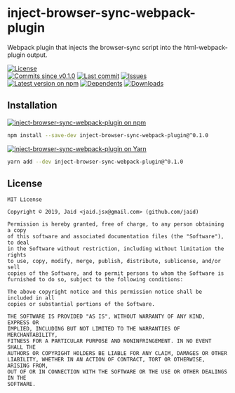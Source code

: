 # inject-browser-sync-webpack-plugin


Webpack plugin that injects the browser-sync script into the html-webpack-plugin output.

<a href="https://raw.githubusercontent.com/Jaid/inject-browser-sync-webpack-plugin/master/license.txt"><img src="https://img.shields.io/github/license/Jaid/inject-browser-sync-webpack-plugin?style=flat-square&color=success" alt="License"/></a>  
<a href="https://github.com/Jaid/inject-browser-sync-webpack-plugin/commits"><img src="https://img.shields.io/github/commits-since/Jaid/inject-browser-sync-webpack-plugin/v0.1.0?style=flat-square&logo=github&color=success" alt="Commits since v0.1.0"/></a> <a href="https://github.com/Jaid/inject-browser-sync-webpack-plugin/commits"><img src="https://img.shields.io/github/last-commit/Jaid/inject-browser-sync-webpack-plugin?style=flat-square&logo=github&color=red" alt="Last commit"/></a> <a href="https://github.com/Jaid/inject-browser-sync-webpack-plugin/issues"><img src="https://img.shields.io/github/issues/Jaid/inject-browser-sync-webpack-plugin?style=flat-square&logo=github&color=red" alt="Issues"/></a>  
<a href="https://npmjs.com/package/inject-browser-sync-webpack-plugin"><img src="https://img.shields.io/npm/v/inject-browser-sync-webpack-plugin?style=flat-square&logo=npm&label=latest%20version&color=success" alt="Latest version on npm"/></a> <a href="https://github.com/Jaid/inject-browser-sync-webpack-plugin/network/dependents"><img src="https://img.shields.io/librariesio/dependents/npm/inject-browser-sync-webpack-plugin?style=flat-square&logo=npm&color=red" alt="Dependents"/></a> <a href="https://npmjs.com/package/inject-browser-sync-webpack-plugin"><img src="https://img.shields.io/npm/dm/inject-browser-sync-webpack-plugin?style=flat-square&logo=npm&color=red" alt="Downloads"/></a>

## Installation
<a href="https://npmjs.com/package/inject-browser-sync-webpack-plugin"><img src="https://img.shields.io/badge/npm-inject--browser--sync--webpack--plugin-C23039?style=flat-square&logo=npm" alt="inject-browser-sync-webpack-plugin on npm"/></a>
```bash
npm install --save-dev inject-browser-sync-webpack-plugin@^0.1.0
```
<a href="https://yarnpkg.com/package/inject-browser-sync-webpack-plugin"><img src="https://img.shields.io/badge/Yarn-inject--browser--sync--webpack--plugin-2F8CB7?style=flat-square&logo=yarn&logoColor=white" alt="inject-browser-sync-webpack-plugin on Yarn"/></a>
```bash
yarn add --dev inject-browser-sync-webpack-plugin@^0.1.0
```





## License
```text
MIT License

Copyright © 2019, Jaid <jaid.jsx@gmail.com> (github.com/jaid)

Permission is hereby granted, free of charge, to any person obtaining a copy
of this software and associated documentation files (the "Software"), to deal
in the Software without restriction, including without limitation the rights
to use, copy, modify, merge, publish, distribute, sublicense, and/or sell
copies of the Software, and to permit persons to whom the Software is
furnished to do so, subject to the following conditions:

The above copyright notice and this permission notice shall be included in all
copies or substantial portions of the Software.

THE SOFTWARE IS PROVIDED "AS IS", WITHOUT WARRANTY OF ANY KIND, EXPRESS OR
IMPLIED, INCLUDING BUT NOT LIMITED TO THE WARRANTIES OF MERCHANTABILITY,
FITNESS FOR A PARTICULAR PURPOSE AND NONINFRINGEMENT. IN NO EVENT SHALL THE
AUTHORS OR COPYRIGHT HOLDERS BE LIABLE FOR ANY CLAIM, DAMAGES OR OTHER
LIABILITY, WHETHER IN AN ACTION OF CONTRACT, TORT OR OTHERWISE, ARISING FROM,
OUT OF OR IN CONNECTION WITH THE SOFTWARE OR THE USE OR OTHER DEALINGS IN THE
SOFTWARE.
```

